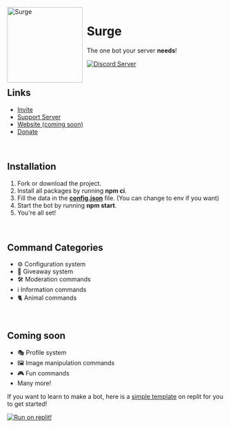 <img width="175" height="175" align="left" style="float: left; margin: 0 10px 0 0;" alt="Surge" src="surge.png">  

<h1>Surge</h1>
<p>The one bot your server <b>needs</b>!</p>
<a href="https://discord.gg/hTBpKUFVn2"><img alt="Discord Server" src="https://img.shields.io/discord/963854873114345472?color=%23ed4245&label=Surge%20Community&style=for-the-badge"></a>
<br>
<br>
<h2>Links</h2>
<ul>
  <li><a href="https://discord.com/api/oauth2/authorize?client_id=982579470399586304&permissions=8&scope=bot%20applications.commands">Invite</a></li>
  <li><a href="https://discord.gg/hTBpKUFVn2">Support Server</a></li>
  <li><a href="">Website (coming soon)</a></li>
  <li><a href="https://paypal.me/agility25">Donate</a></li>
</ul>
<br>
<h2>Installation</h2>
<ol>
  <li>Fork or download the project.</li>
  <li>Install all packages by running <b>npm ci</b>.</li>
  <li>Fill the data in the <a href="https://github.com/DevAgility/Surge-Discord-Bot/blob/main/src/Database/config.json"><b>config.json</b></a> file. (You can change to env if you want)</li>
  <li>Start the bot by running <b>npm start</b>.</li>
  <li>You're all set!</li>
</ol>
<br>
<h2>Command Categories</h2>
<ul>
  <li>⚙️ Configuration system</li>
  <li>🎉 Giveaway system</li>
  <li>🛠️ Moderation commands</li>
  <li>ℹ️ Information commands</li>
  <li>🐈 Animal commands</li>
</ul>
<br>
<h2>Coming soon</h2>
<ul>
  <li>🎭 Profile system</li>
  <li>🖼️ Image manipulation commands</li>
  <li>🎮 Fun commands </li>
  <li>Many more!</li>
</ul>

<p>If you want to learn to make a bot, here is a <a href="https://replit.com/@agility2525/Discord-Starter-Template?v=1">simple template</a> on replit for you to get started!</p>
<a href="https://replit.com/@agility2525/Discord-Starter-Template?v=1"><img alt="Run on replit!" src="https://repl.it/badge/github/devagility/Discord-Starter-Template"></a>
